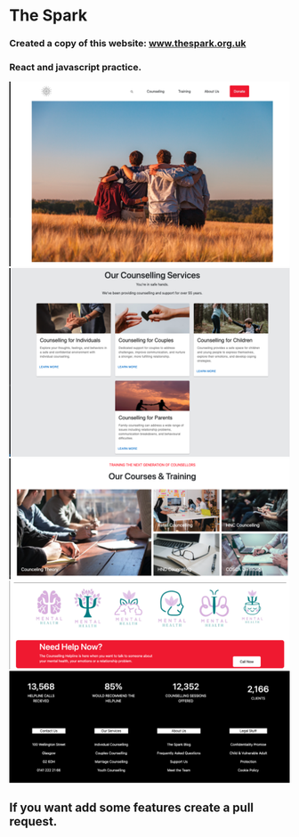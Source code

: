 # The Spark 
### Created a copy of this website: www.thespark.org.uk

### React and javascript practice.

<img src="https://github.com/gines18/The_Spark/blob/master/public/Screenshot%202023-08-02%20at%2017.02.19.png">
<img src="https://github.com/gines18/The_Spark/blob/master/public/Screenshot%202023-08-02%20at%2017.02.35.png">
<img src="https://github.com/gines18/The_Spark/blob/master/public/Screenshot%202023-08-02%20at%2017.02.43.png">
<img src="https://github.com/gines18/The_Spark/blob/master/public/Screenshot%202023-08-02%20at%2017.03.12.png">
<img src="https://github.com/gines18/The_Spark/blob/master/public/Screenshot%202023-08-02%20at%2017.03.21.png">

## If you want add some features create a pull request. 

